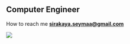 

<!--
**sirakayaseyma/sirakayaseyma** is a ✨ _special_ ✨ repository because its `README.md` (this file) appears on your GitHub profile.

Here are some ideas to get you started:

- 🔭 I’m currently working on ...
- 🌱 I’m currently learning ...
- 👯 I’m looking to collaborate on ...
- 🤔 I’m looking for help with ...
- 💬 Ask me about ...
- 📫 How to reach me: ...
- 😄 Pronouns: ...
- ⚡ Fun fact: ...
-->
## Computer Engineer 
 How to reach me **sirakaya.seymaa@gmail.com**




<a href="https://github.com/sirakayaseyma"><img align="center" src="https://github-readme-stats.vercel.app/api/top-langs/?username=sirakayaseyma&bg_color=0d1117&theme=algolia&text_color=bdc3c7&title_color=F4D03E&hide_border=true&layout=compact&langs_count=10" /></a>
